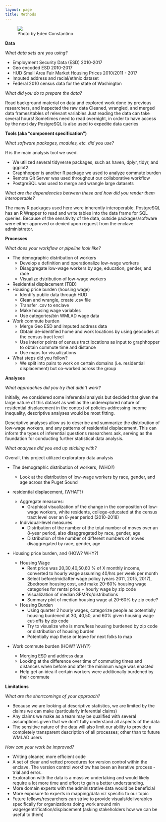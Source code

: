```yaml
---
layout: page
title: Methods
---
```

<figure>
<img src="{{ site.url }}{{ site.baseurl }}/assets/img/methods.jpeg">
<figcaption>Photo by Eden Constantino</figcaption>
</figure>

**Data**

*What data sets are you using?*

- Employment Security Data (ESD)  2010-2017
- Geo encoded ESD 2010-2017
- HUD Small Area Fair Market Housing Prices 2010/2011 - 2017
- Imputed address and racial/ethnic dataset
- Federal 2010 census data for the state of Washington

*What did you do to prepare the data?*

Read background material on data and explored work done by previous researchers, and inspected the raw data
Cleaned, wrangled, and merged data frames/tables of relevant variables
Just reading the data can take several hours!
Sometimes need to read overnight, in order to have access by the next day
PostgreSQL is also used to expedite data queries


**Tools (aka “component specification”)**

*What software packages, modules, etc. did you use?* 

R is the main analysis tool we used.
- We utilized several tidyverse packages, such as haven, dplyr, tidyr, and ggplot2. 
- Graphhopper is another R package we used to analyze commute burden
- Remote Git Server was used throughout our collaborative workflow
- PostgreSQL was used to merge and wrangle large datasets

*What are the dependencies between these and how did you render them interoperable?*

The many R packages used here were inherently interoperable. PostgreSQL has an R Wrapper to read and write tables into the data frame for SQL queries. Because of the sensitivity of the data, outside packages/software were either approved or denied upon request from the enclave administrator. 

**Processes**

*What does your workflow or pipeline look like?* 
- The demographic distribution of workers
  - Develop a definition and operationalize low-wage workers
  - Disaggregate low-wage workers by age, education, gender, and race
  - Visualize dstribution of low-wage workers 
- Residential displacement (TBD) 
- Housing price burden (housing wage)
  - Identify public data through HUD
  - Clean and wrangle, create .csv file
  - Transfer .csv to enclave
  - Make housing wage variables
  - Use categories/bin WMLAD wage data
- Work commute burden
  - Merge Geo ESD and imputed address data 
  - Obtain de-identified home and work locations by using geocodes at the census tract level
  - Use interior points of census tract locations as input to graphhopper to obtain commute time and distance
  - Use maps for visualizations  
- What steps did you follow? 
  - We split into pairs to work on certain domains (i.e. residential displacement) but co-worked across the group

**Analyses**

*What approaches did you try that didn’t work?*

Initially, we considered some inferential analysis but decided that given the large nature of this dataset as well as the underexplored nature of residential displacement in the context of policies addressing income inequality, descriptive analyses would be most fitting.

Descriptive analyses allow us to describe and summarize the distribution of low-wage workers, and any patterns of residential displacement.  This can inform the types of inferential questions researchers ask, serving as the foundation for conducting further statistical data analysis. 


*What analyses did you end up sticking with?*

Overall, this project utilized exploratory data analysis 

  - The demographic distribution of workers, (WHO?)
      - Look at the distribution of low-wage workers by race, gender, and age across the Puget Sound 

  - residential displacement, (WHAT?)
    - Aggregate measures:
        - Graphical visualization of the change in the composition of low-wage workers, white residents, college-educated at the census tract level over an 8-year period (2010-2018) 
    - Individual-level measures
        - Distribution of the number of the total number of moves over an 8-year period, also disaggregated by race, gender, age 
        - Distribution of the number of different numbers of moves disaggregated by race, gender, age

  - Housing price burden, and (HOW? WHY?)
      - Housing Wage
          - Rent price was 20,30,40,50,60 % of X monthly income, converted to hourly wage assuming 40/hrs per week per month
          - Select before/mid/after wage policy (years 2011, 2015, 2017), 2bedroom housing cost, and make 20-60% housing wage categories for rental price + hourly wage by zip code
          - Visualization of median SFMR’s/distributions 
          - Summary plot of median housing wage at 20-60% by zip code?
    - Housing Burden
        - Using quarter 2 hourly wages, categorize people as potentially housing burdened at 30, 40,50, and 60% given housing wage cut-offs by zip code
        - Try to visualize who is more/less housing burdened by zip code or distribution of housing burden
        - Potentially map these or leave for next folks to map
  - Work commute burden (HOW? WHY?)
      - Merging ESD and address data
      - Looking at the difference over time of commuting times and distances when before and after the minimum wage was enacted
      - Help get an idea if certain workers were additionally burdened by their commute


**Limitations**

*What are the shortcomings of your approach?*

- Because we are looking at descriptive statistics, we are limited by the claims we can make (particularly inferential claims)
- Any claims we make as a team may be qualified with several assumptions given that we don’t fully understand all aspects of the data
- The sensitive nature of the data will also limit our ability to provide a completely transparent description of all processes; other than to future WMLAD users

*How can your work be improved?*

- Writing cleaner, more efficient code 
- A set of clear and vetted procedures for version control within the enclave. The version control workflow has been an iterative process - trial and error.. 
- Exploration with the data is a massive undertaking and would likely require a lot more time and effort to gain a better understanding. 
- More domain experts with the administrative data would be beneficial
- More exposure to experts in mapping/data viz specific to our topic
- Future fellows/researchers can strive to provide visuals/deliverables specifically for organizations doing work around min wage/gentrification/displacement (asking stakeholders how we can be useful to them)
